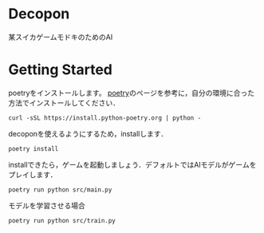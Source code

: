 # Decopon

某スイカゲームモドキのためのAI

Getting Started
===============

poetryをインストールします。
[poetry](https://python-poetry.org/docs/)のページを参考に，自分の環境に合った方法でインストールしてください．

```
curl -sSL https://install.python-poetry.org | python -
```

decoponを使えるようにするため，installします．

```
poetry install
```

installできたら，ゲームを起動しましょう．デフォルトではAIモデルがゲームをプレイします．

```
poetry run python src/main.py
```

モデルを学習させる場合

```
poetry run python src/train.py
```
